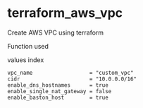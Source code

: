 # terraform_aws_vpc
Create AWS VPC using terraform

Function used

values
index

```
vpc_name                  = "custom_vpc"
cidr                      = "10.0.0.0/16"
enable_dns_hostnames      = true
enable_single_nat_gateway = false
enable_baston_host        = true

```